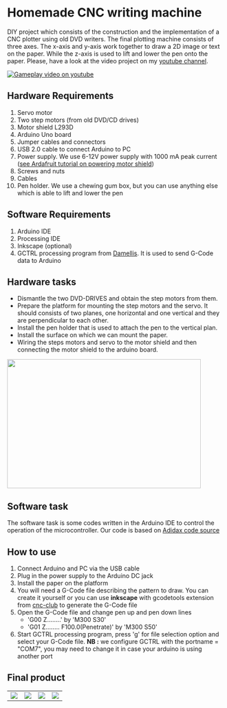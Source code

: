 # Homemade CNC writing machine
DIY project which consists of the construction and the implementation of a CNC plotter using old DVD writers. The final plotting machine consists of three axes. The x-axis and y-axis work together to draw a 2D image or text on the paper. While the z-axis is used to lift and lower the pen onto the paper. Please, have a look at the video project on my [youtube channel](https://youtu.be/gHVwvlqfWqU).

[![Gameplay video on youtube](https://j.gifs.com/mOwkWA.gif)](https://youtu.be/gHVwvlqfWqU)


## Hardware Requirements
1. Servo motor
2. Two step motors (from old DVD/CD drives)
3. Motor shield L293D
2. Arduino Uno board
3. Jumper cables and connectors
4. USB 2.0 cable to connect Arduino to PC
5. Power supply. We use 6-12V power supply with 1000 mA peak current ([see Ardafruit tutorial on powering motor shield](https://learn.adafruit.com/adafruit-motor-shield-v2-for-arduino/powering-motors))
6.  Screws and nuts
7. Cables
8. Pen holder. We use a chewing gum box, but you can use anything else which is able to lift and lower the pen

## Software Requirements
1. Arduino IDE
2. Processing IDE
3. Inkscape (optional)
4. GCTRL processing program from [Damellis](https://github.com/damellis/gctrl/blob/master/gctrl.pde). It is used to send G-Code data to Arduino

## Hardware tasks
* Dismantle the two DVD-DRIVES and obtain the step motors from them.
* Prepare the platform for mounting the step motors and the servo. It should consists of two planes, one horizontal and one vertical and they are perpendicular to each other. 
* Install the pen holder that is used to attach the pen to the vertical plan. 
* Install the surface on which we can mount the paper.
* Wiring the steps motors and servo to the motor shield and then connecting the motor shield to the arduino board.

<img src="https://github.com/ndongmo/Homemade-CNC-writing-machine/blob/master/designer_bb.png" width="450" height="300" />

## Software task
The software task is some codes written in the Arduino IDE to control the operation of the microcontroller. Our code is based on [Adidax code source](https://github.com/adidax/mini_cnc_plotter_firmware)

## How to use 
1. Connect Arduino and PC via the USB cable
2. Plug in the power supply to the Arduino DC jack
3. Install the paper on the platform
4. You will need a G-Code file describing the pattern to draw. You can create it yourself or you can use **inkscape** with gcodetools extension from [cnc-club](https://github.com/cnc-club/gcodetools) to generate the G-Code file
5. Open the G-Code file and change pen up and pen down lines
   * 'G00 Z........' by 'M300 S30'
   * 'G01 Z........ F100.0(Penetrate)' by 'M300 S50'
6. Start GCTRL processing program, press 'g' for file selection option and select your G-Code file. **NB \:** we configure GCTRL with the portname = "COM7", you may need to change it in case your arduino is using another port

## Final product
<table style="width:100%">
  <tr>
    <td>
      <img src="https://github.com/ndongmo/Homemade-CNC-writing-machine/blob/master/img_1.jpg" />
    </td>
    <td>
      <img src="https://github.com/ndongmo/Homemade-CNC-writing-machine/blob/master/img_1.jpg" />
    </td>
    <td>
      <img src="https://github.com/ndongmo/Homemade-CNC-writing-machine/blob/master/img_3.jpg" />
    </td>
    <td>
      <img src="https://github.com/ndongmo/Homemade-CNC-writing-machine/blob/master/img_4.jpg" />
    </td>
  </tr>
 </table>
